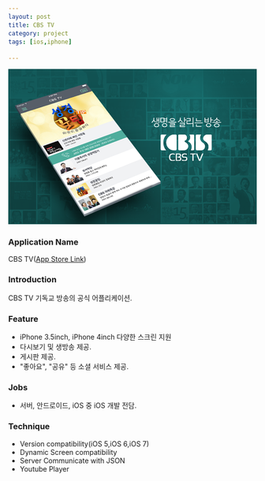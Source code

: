 ```yaml
---
layout: post
title: CBS TV
category: project
tags: [ios,iphone]

---
```

![CBS TV](/images/project/cbs_tv_01.png)

### Application Name

CBS TV([App Store Link](https://itunes.apple.com/app/cbsbangsong/id425961944?mt=8))


### Introduction

CBS TV 기독교 방송의 공식 어플리케이션.


### Feature

* iPhone 3.5inch, iPhone 4inch 다양한 스크린 지원
* 다시보기 및 생방송 제공.
* 게시판 제공.
* "좋아요", "공유" 등 소셜 서비스 제공.

### Jobs

* 서버, 안드로이드, iOS 중 iOS 개발 전담.


### Technique
* Version compatibility(iOS 5,iOS 6,iOS 7)
* Dynamic Screen compatibility
* Server Communicate with JSON
* Youtube Player